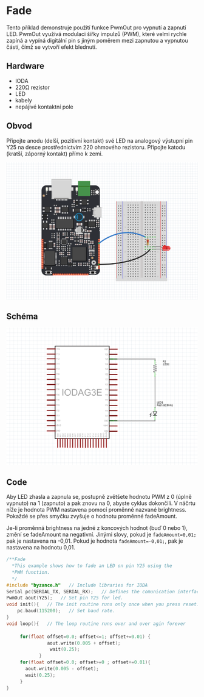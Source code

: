 # Fade


Tento příklad demonstruje použití funkce PwmOut pro vypnutí a zapnutí LED. PwmOut využívá modulaci šířky impulzů (PWM), které velmi rychle zapíná a vypíná digitální pin s jiným poměrem mezi zapnutou a vypnutou částí, čímž se vytvoří efekt blednutí.

## Hardware 
* IODA
* 220Ω rezistor
* LED
* kabely
* nepájivé kontaktní pole

## Obvod


Připojte anodu (delší, pozitivní kontakt) své LED na analogový výstupní pin Y25 na desce prostřednictvím 220 ohmového rezistoru. Připojte katodu (kratší, záporný kontakt) přímo k zemi.

![](/assets/Fade.PNG)

## Schéma

![](/assets/Fade_schematic.PNG)

## Code

Aby LED zhasla a zapnula se, postupně zvětšete hodnotu PWM z 0 (úplně vypnuto) na 1  (zapnuto) a pak znovu na 0, abyste cyklus dokončili. V náčrtu níže je hodnota PWM nastavena pomocí proměnné nazvané brightness. Pokaždé se přes smyčku 
zvyšuje o hodnotu proměnné fadeAmount.


Je-li proměnná brightness na jedné z koncových hodnot (buď 0 nebo 1), změní se fadeAmount na negativní. Jinými slovy, pokud je ```fadeAmount=0,01;``` pak je nastavena na -0,01. Pokud je hodnota ```fadeAmount=-0,01;```, pak je nastavena na hodnotu 0,01.


```cpp
/**Fade
  *This example shows how to fade an LED on pin Y25 using the
  *PWM function.
  */
#include "byzance.h"   // Include libraries for IODA
Serial pc(SERIAL_TX, SERIAL_RX);   // Defines the comunication interface if the serial line , SPI, CAN is needen in the program.
PwmOut aout(Y25);   // Set pin Y25 for led.
void init(){   // The init routine runs only once when you press reset.
	pc.baud(115200);   // Set baud rate.
}
void loop(){   // The loop routine runs over and over agin forever

	 for(float offset=0.0; offset<=1; offset+=0.01) {
	           aout.write(0.005 + offset);
	            wait(0.25);
	        }
	 for(float offset=0.0; offset>=0 ; offset+=0.01){
	   aout.write(0.005 - offset);
	   wait(0.25);
	 }
}


```